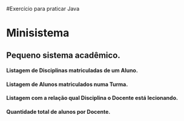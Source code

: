 #Exercício para praticar Java
# Minisistema
## Pequeno sistema acadêmico.
 #### Listagem de Disciplinas matriculadas de um Aluno.
 #### Listagem de Alunos matriculados numa Turma.
 #### Listagem com a relação qual Disciplina o Docente está lecionando.
 #### Quantidade total de alunos por Docente.
